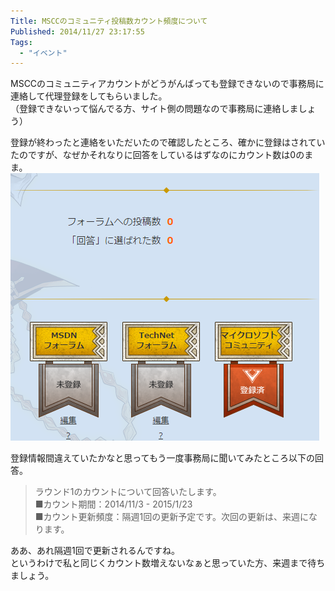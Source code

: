 ```yaml
---
Title: MSCCのコミュニティ投稿数カウント頻度について
Published: 2014/11/27 23:17:55
Tags:
  - "イベント"
---
```

MSCCのコミュニティアカウントがどうがんばっても登録できないので事務局に連絡して代理登録をしてもらいました。  
（登録できないって悩んでる方、サイト側の問題なので事務局に連絡しましょう）

登録が終わったと連絡をいただいたので確認したところ、確かに登録はされていたのですが、なぜかそれなりに回答をしているはずなのにカウント数は0のまま。
![](20141127231313.png) 

登録情報間違えていたかなと思ってもう一度事務局に聞いてみたところ以下の回答。


> ラウンド1のカウントについて回答いたします。  
> ■カウント期間：2014/11/3 - 2015/1/23  
> ■カウント更新頻度：隔週1回の更新予定です。次回の更新は、来週になります。


ああ、あれ隔週1回で更新されるんですね。  
というわけで私と同じくカウント数増えないなぁと思っていた方、来週まで待ちましょう。